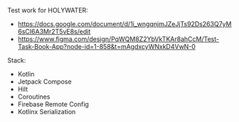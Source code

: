 Test work for HOLYWATER:
- https://docs.google.com/document/d/1i_wngqnjmJZeJjTs92Ds263Q7yM6sCI6A3Mr2T5vE8s/edit
- https://www.figma.com/design/PqWQM8Z2YbVkTKAr8ahCcM/Test-Task-Book-App?node-id=1-858&t=mAgdxcyWNxkD4VwN-0

Stack:
- Kotlin
- Jetpack Compose
- Hilt
- Coroutines
- Firebase Remote Config
- Kotlinx Serialization
